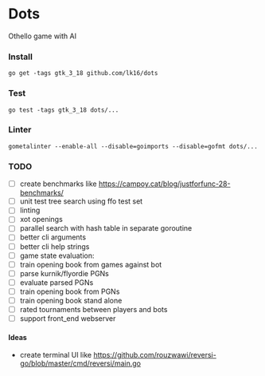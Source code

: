 
# Dots
Othello game with AI

### Install
```
go get -tags gtk_3_18 github.com/lk16/dots
```

### Test
```
go test -tags gtk_3_18 dots/...
```

### Linter

```
gometalinter --enable-all --disable=goimports --disable=gofmt dots/...
```

### TODO
- [ ] create benchmarks like https://campoy.cat/blog/justforfunc-28-benchmarks/
- [ ] unit test tree search using ffo test set
- [ ] linting
- [ ] xot openings
- [ ] parallel search with hash table in separate goroutine
- [ ] better cli arguments
- [ ] better cli help strings
- [ ] game state evaluation:
- [ ] train opening book from games against bot
- [ ] parse kurnik/flyordie PGNs
- [ ] evaluate parsed PGNs
- [ ] train opening book from PGNs
- [ ] train opening book stand alone
- [ ] rated tournaments between players and bots
- [ ] support front_end webserver

#### Ideas
- create terminal UI like https://github.com/rouzwawi/reversi-go/blob/master/cmd/reversi/main.go